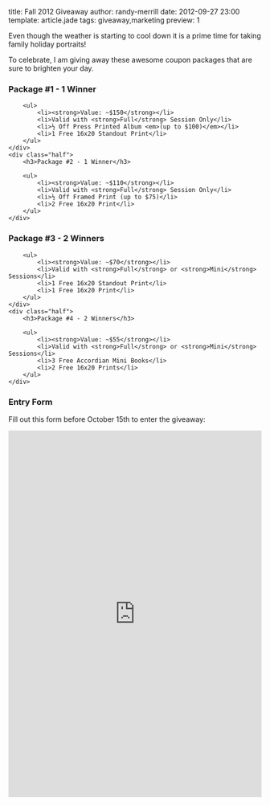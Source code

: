title: Fall 2012 Giveaway
author: randy-merrill
date: 2012-09-27 23:00
template: article.jade
tags: giveaway,marketing
preview: 1

Even though the weather is starting to cool down it is a prime time for taking family holiday portraits!

To celebrate, I am giving away these awesome coupon packages that are sure to brighten your day.

<span class="more"></span>

<div class="row">
	<div class="half">
		<h3>Package #1 - 1 Winner</h3>

		<ul>
			<li><strong>Value: ~$150</strong></li>
			<li>Valid with <strong>Full</strong> Session Only</li>
			<li>½ Off Press Printed Album <em>(up to $100)</em></li>
			<li>1 Free 16x20 Standout Print</li>
		</ul>
	</div>
	<div class="half">
		<h3>Package #2 - 1 Winner</h3>

		<ul>
			<li><strong>Value: ~$110</strong></li>
			<li>Valid with <strong>Full</strong> Session Only</li>
			<li>½ Off Framed Print (up to $75)</li>
			<li>2 Free 16x20 Print</li>
		</ul>
	</div>
</div>

<div class="row">
	<div class="half">
		<h3>Package #3 - 2 Winners</h3>

		<ul>
			<li><strong>Value: ~$70</strong></li>
			<li>Valid with <strong>Full</strong> or <strong>Mini</strong> Sessions</li>
			<li>1 Free 16x20 Standout Print</li>
			<li>1 Free 16x20 Print</li>
		</ul>
	</div>
	<div class="half">
		<h3>Package #4 - 2 Winners</h3>

		<ul>
			<li><strong>Value: ~$55</strong></li>
			<li>Valid with <strong>Full</strong> or <strong>Mini</strong> Sessions</li>
			<li>3 Free Accordian Mini Books</li>
			<li>2 Free 16x20 Prints</li>
		</ul>
	</div>
</div>

### Entry Form

Fill out this form before October 15th to enter the giveaway:

<iframe src="https://docs.google.com/a/randymerrill.com/spreadsheet/embeddedform?formkey=dEtlZW5HNDlNbzdpNkdCVFBiZkxCbUE6MQ" style="width: 100%; height: 730px;" frameborder="0" marginheight="0" marginwidth="0">Loading...</iframe>
